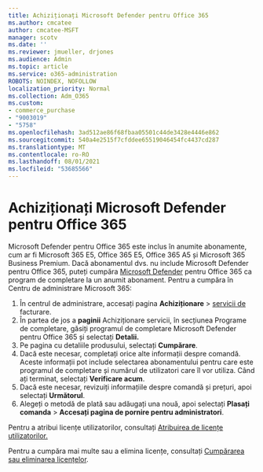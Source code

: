 ```yaml
---
title: Achiziționați Microsoft Defender pentru Office 365
ms.author: cmcatee
author: cmcatee-MSFT
manager: scotv
ms.date: ''
ms.reviewer: jmueller, drjones
ms.audience: Admin
ms.topic: article
ms.service: o365-administration
ROBOTS: NOINDEX, NOFOLLOW
localization_priority: Normal
ms.collection: Adm_O365
ms.custom:
- commerce_purchase
- "9003019"
- "5758"
ms.openlocfilehash: 3ad512ae86f68fbaa05501c44de3428e4446e862
ms.sourcegitcommit: 540a4e2515f7cfddee65519046454fc4437cd287
ms.translationtype: MT
ms.contentlocale: ro-RO
ms.lasthandoff: 08/01/2021
ms.locfileid: "53685566"
---
```

# <a name="purchase-microsoft-defender-for-office-365"></a>Achiziționați Microsoft Defender pentru Office 365

Microsoft Defender pentru Office 365 este inclus în anumite abonamente, cum ar fi Microsoft 365 E5, Office 365 E5, Office 365 A5 și Microsoft 365 Business Premium. Dacă abonamentul dvs. nu include Microsoft Defender pentru Office 365, puteți cumpăra [Microsoft Defender](/microsoft-365/security/office-365-security/office-365-atp) pentru Office 365 ca program de completare la un anumit abonament. Pentru a cumpăra în Centru de administrare Microsoft 365:

1. În centrul de administrare, accesați pagina **Achiziționare**  >  [servicii de](https://go.microsoft.com/fwlink/p/?linkid=868433) facturare.
2. În partea de jos a **paginii** Achiziționare servicii, în secțiunea Programe de completare, găsiți programul de completare Microsoft Defender pentru Office 365 și selectați **Detalii.** 
3. Pe pagina cu detaliile produsului, selectați **Cumpărare**.
4. Dacă este necesar, completați orice alte informații despre comandă. Aceste informații pot include selectarea abonamentului pentru care este programul de completare și numărul de utilizatori care îl vor utiliza. Când ați terminat, selectați **Verificare acum**.
5. Dacă este necesar, revizuiți informațiile despre comandă și prețuri, apoi selectați **Următorul**.
6. Alegeți o metodă de plată sau adăugați una nouă, apoi selectați **Plasați comanda**  >  **Accesați pagina de pornire pentru administratori**.

Pentru a atribui licențe utilizatorilor, consultați [Atribuirea de licențe utilizatorilor.](/microsoft-365/admin/manage/assign-licenses-to-users)

Pentru a cumpăra mai multe sau a elimina licențe, consultați [Cumpărarea sau eliminarea licențelor](/microsoft-365/commerce/licenses/buy-licenses#buy-or-remove-licenses-for-your-business-subscription).